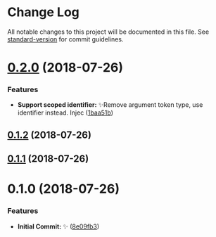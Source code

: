 # Change Log

All notable changes to this project will be documented in this file. See [standard-version](https://github.com/conventional-changelog/standard-version) for commit guidelines.

<a name="0.2.0"></a>
# [0.2.0](https://github.com/vivaxy/JavaScript/compare/v0.1.2...v0.2.0) (2018-07-26)


### Features

* **Support scoped identifier:** :sparkles:Remove argument token type, use identifier instead. Injec ([1baa51b](https://github.com/vivaxy/JavaScript/commit/1baa51b))



<a name="0.1.2"></a>
## [0.1.2](https://github.com/vivaxy/JavaScript/compare/v0.1.1...v0.1.2) (2018-07-26)



<a name="0.1.1"></a>
## [0.1.1](https://github.com/vivaxy/JavaScript/compare/v0.1.0...v0.1.1) (2018-07-26)



<a name="0.1.0"></a>
# 0.1.0 (2018-07-26)


### Features

* **Initial Commit:** :sparkles: ([8e09fb3](https://github.com/vivaxy/JavaScript/commit/8e09fb3))
